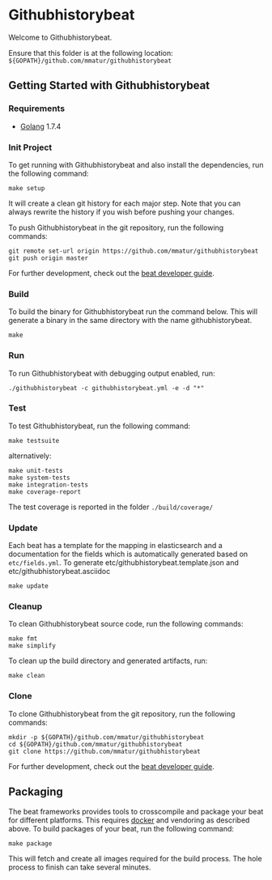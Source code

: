 # Githubhistorybeat

Welcome to Githubhistorybeat.

Ensure that this folder is at the following location:
`${GOPATH}/github.com/mmatur/githubhistorybeat`

## Getting Started with Githubhistorybeat

### Requirements

* [Golang](https://golang.org/dl/) 1.7.4

### Init Project
To get running with Githubhistorybeat and also install the
dependencies, run the following command:

```
make setup
```

It will create a clean git history for each major step. Note that you can always rewrite the history if you wish before pushing your changes.

To push Githubhistorybeat in the git repository, run the following commands:

```
git remote set-url origin https://github.com/mmatur/githubhistorybeat
git push origin master
```

For further development, check out the [beat developer guide](https://www.elastic.co/guide/en/beats/libbeat/current/new-beat.html).

### Build

To build the binary for Githubhistorybeat run the command below. This will generate a binary
in the same directory with the name githubhistorybeat.

```
make
```


### Run

To run Githubhistorybeat with debugging output enabled, run:

```
./githubhistorybeat -c githubhistorybeat.yml -e -d "*"
```


### Test

To test Githubhistorybeat, run the following command:

```
make testsuite
```

alternatively:
```
make unit-tests
make system-tests
make integration-tests
make coverage-report
```

The test coverage is reported in the folder `./build/coverage/`

### Update

Each beat has a template for the mapping in elasticsearch and a documentation for the fields
which is automatically generated based on `etc/fields.yml`.
To generate etc/githubhistorybeat.template.json and etc/githubhistorybeat.asciidoc

```
make update
```


### Cleanup

To clean  Githubhistorybeat source code, run the following commands:

```
make fmt
make simplify
```

To clean up the build directory and generated artifacts, run:

```
make clean
```


### Clone

To clone Githubhistorybeat from the git repository, run the following commands:

```
mkdir -p ${GOPATH}/github.com/mmatur/githubhistorybeat
cd ${GOPATH}/github.com/mmatur/githubhistorybeat
git clone https://github.com/mmatur/githubhistorybeat
```


For further development, check out the [beat developer guide](https://www.elastic.co/guide/en/beats/libbeat/current/new-beat.html).


## Packaging

The beat frameworks provides tools to crosscompile and package your beat for different platforms. This requires [docker](https://www.docker.com/) and vendoring as described above. To build packages of your beat, run the following command:

```
make package
```

This will fetch and create all images required for the build process. The hole process to finish can take several minutes.
